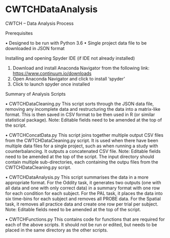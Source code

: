 # CWTCHDataAnalysis

CWTCH – Data Analysis Process

Prerequisites

•	Designed to be run with Python 3.6
•	Single project data file to be downloaded in JSON format

Installing and opening Spyder IDE (if IDE not already installed)

1.	Download and install Anaconda Navigator from the following link: https://www.continuum.io/downloads
2.	Open Anaconda Navigator and click to install ‘spyder’
3.	Click to launch spyder once installed

Summary of Analysis Scripts

•	CWTCHDataCleaning.py
This script sorts through the JSON data file, removing any incomplete data and restructuring the data into a matrix-like format.  This is then saved in CSV format to be then used in R (or similar statistical package).  Note: Editable fields need to be amended at the top of the script.

•	CWTCHConcatData.py
This script joins together multiple output CSV files from the CWTCHDataCleaning.py script.  It is used when there have been multiple data files for a single project, such as when running a study with counterbalancing.  It outputs a concatenated CSV file. Note: Editable fields need to be amended at the top of the script. The input directory should contain multiple sub-directories, each containing the outpu files from the CWTCHDataCleaning.py script.

•	CWTCHDataAnalysis.py
This script summarises the data in a more appropriate format.  For the Oddity task, it generates two outputs (one with all data and one with only correct data) in a summary format with one row for each condition for each subject.  For the PAL task, it places the data into six time-bins for each subject and removes all PROBE data. For the Spatial task, it removes all practice data and create one row per trial per subject.  Note: Editable fields need to be amended at the top of the script.

•	CWTCHFunctions.py
This contains code for functions that are required for each of the above scripts.  It should not be run or edited, but needs to be placed in the same directory as the other scripts.
